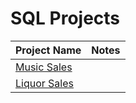 # SQL Projects

|Project Name                                                                        | Notes        |
| ----------------------------------------------------------------------------------- |:------------------------:|
| [Music Sales]() |                       |
| [Liquor Sales]()|                       |   



